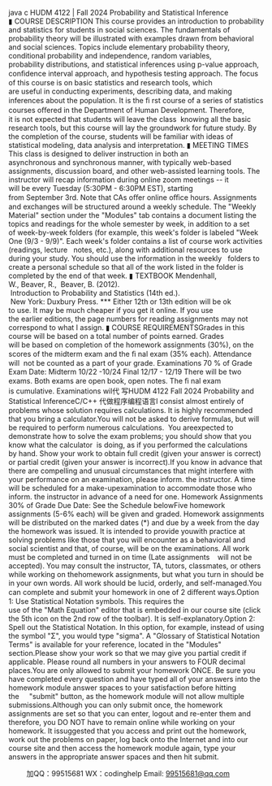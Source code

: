 java c
HUDM 4122 | Fall 2024
Probability and Statistical Inference
▮ COURSE DESCRIPTION
This course provides an introduction to probability and statistics for students in social sciences. The fundamentals of probability theory will be illustrated with examples drawn from behavioral and social sciences. Topics include elementary probability theory, conditional probability and independence, random variables, probability distributions, and statistical inferences using p-value approach, conﬁdence interval approach, and hypothesis testing approach.
The focus of this course is on basic statistics and research tools, which are useful in conducting experiments, describing data, and making inferences about the population. It is the ﬁ rst course of a series of statistics courses oﬀered in the Department of Human Development. Therefore, it is not expected that students will leave the class  knowing all the basic research tools, but this course will lay the groundwork for future study. By the completion of the course, students will be familiar with ideas of statistical modeling, data analysis and interpretation.
▮ MEETING TIMES
This class is designed to deliver instruction in both an asynchronous and synchronous manner, with typically web-based assignments, discussion board, and other web-assisted learning tools. The instructor will recap information during online zoom meetings -- it will be every Tuesday (5:30PM - 6:30PM EST), starting from September 3rd. Note that CAs oﬀer online oﬃce hours. Assignments and exchanges will be structured around a weekly schedule. The "Weekly Material" section under the "Modules" tab contains a document listing the topics and readings for the whole semester by week, in addition to a set of week-by-week folders (for example, this week's folder is labeled "Week One (9/3 - 9/9)". Each week's folder contains a list of course work activities (readings, lecture   notes, etc.), along with additional resources to use during your study. You should use the information in the weekly   folders to create a personal schedule so that all of the work listed in the folder is completed by the end of that week.
▮ TEXTBOOK
Mendenhall, W., Beaver, R.,  Beaver, B. (2012).  Introduction to Probability and Statistics (14th ed.).  New York: Duxbury Press.
*** Either 12th or 13th edition will be ok to use. It may be much cheaper if you get it online. If you use the earlier editions, the page numbers for reading assignments may not correspond to what I assign.
▮ COURSE REQUIREMENTSGrades in this course will be based on a total number of points earned. Grades will be based on completion of the homework assignments (30%), on the scores of the midterm exam and the ﬁ nal exam (35% each). Attendance will  not be counted as a part of your grade.
Examinations
70 % of Grade
Exam Date:
Midterm 10/22 -10/24 Final 12/17 - 12/19
There will be two exams. Both exams are open book, open notes. The ﬁ nal exam is cumulative. Examinations wil代 写HUDM 4122 Fall 2024 Probability and Statistical InferenceC/C++
代做程序编程语言l consist almost entirely of problems whose solution requires calculations. It is highly recommended that you bring a calculator.You will not be asked to derive formulas, but will be required to perform numerous calculations.  You areexpected to demonstrate how to solve the exam problems; you should show that you know what the calculator  is doing, as if you performed the calculations by hand. Show your work to obtain full credit (given your answer is correct) or partial credit (given your answer is incorrect).If you know in advance that there are compelling and unusual circumstances that might interfere with your performance on an examination, please inform. the instructor. A time will be scheduled for a make-upexamination to accommodate those who inform. the instructor in advance of a need for one.
Homework Assignments
30% of Grade
Due Date: See the Schedule belowFive homework assignments (5-6% each) will be given and graded. Homework assignments will be distributed on the marked dates (*) and due by a week from the day the homework was issued. It is intended to provide youwith practice at solving problems like those that you will encounter as a behavioral and social scientist and that, of course, will be on the examinations. All work must be completed and turned in on time (Late assignments    will not be accepted). You may consult the instructor, TA, tutors, classmates, or others while working on thehomework assignments, but what you turn in should be in your own words. All work should be lucid, orderly, and self-managed.You can complete and submit your homework in one of 2 diﬀerent ways.Option 1: Use Statistical Notation symbols. This requires the use of the "Math Equation" editor that is embedded in our course site (click the 5th icon on the 2nd row of the toolbar). It is self-explanatory.Option 2: Spell out the Statistical Notation. In this option, for example, instead of using the symbol "Σ", you would type "sigma". A "Glossary of Statistical Notation Terms" is available for your reference, located in the "Modules" section.Please show your work so that we may give you partial credit if applicable. Please round all numbers in your answers to FOUR decimal places.You are only allowed to submit your homework ONCE. Be sure you have completed every question and have typed all of your answers into the homework module answer spaces to your satisfaction before hitting the     "submit" button, as the homework module will not allow multiple submissions.Although you can only submit once, the homework assignments are set so that you can enter, logout and re-enter them and therefore, you DO NOT have to remain online while working on your homework. It issuggested that you access and print out the homework, work out the problems on paper, log back onto the Internet and into our course site and then access the homework module again, type your answers in the appropriate answer spaces and then hit submit.




         
加QQ：99515681  WX：codinghelp  Email: 99515681@qq.com
